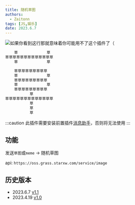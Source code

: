 ```yaml
---
title: 随机草图
authors: 
  - Zaitonn
tags: [JS,娱乐]
date: 2023.6.7
---
```


![如果你看到这行那就意味着你可能用不了这个插件了（](https://oss.grass.starxw.com/service/image)

```txt
    草             草
草草草草草草草草草草草草草
    草             草

    草草草草草草草草草
    草             草
    草草草草草草草草草
    草             草
    草草草草草草草草草
           草
草草草草草草草草草草草草草
           草
           草
           草

```

<!--truncate-->

:::caution
此插件需要安装前置插件[消息助手](MsgHelper)，否则将无法使用
:::

## 功能

发送`草图`或`meme` -> 随机草图

api: `https://oss.grass.starxw.com/service/image`

## 历史版本

- 2023.6.7 [v1.1](https://download.serein.cc/https://raw.githubusercontent.com/Zaitonn/Serein-Docs/4d3c4d6009685806b2f95cfa0851b35e28f5a330/JS/meme/meme.js?d)
- 2023.4.19 [v1.0](https://download.serein.cc/https://raw.githubusercontent.com/Zaitonn/Serein-Docs/5bf23e0c3666087a1faca1ada4064781b9d50c20/JS/meme/v1.0/meme.js?download)
